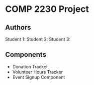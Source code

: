 # COMP 2230 Project

## Authors
Student 1:
Student 2:
Student 3:

## Components
- Donation Tracker
- Volunteer Hours Tracker
- Event Signup Component